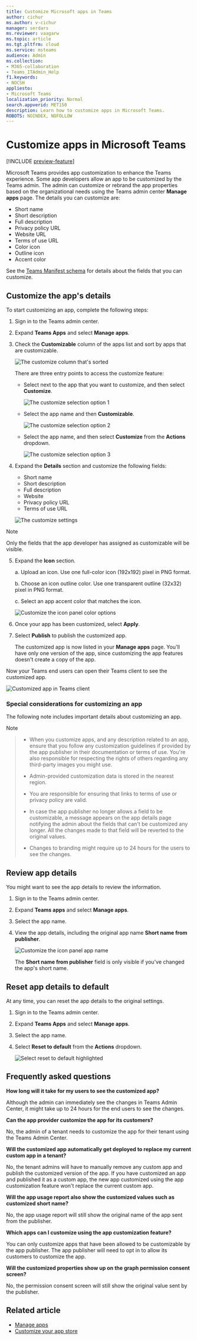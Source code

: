 ```yaml
---
title: Customize Microsoft apps in Teams
author: cichur
ms.author: v-cichur
manager: serdars
ms.reviewer: vaagarw
ms.topic: article
ms.tgt.pltfrm: cloud
ms.service: msteams
audience: Admin
ms.collection: 
- M365-collaboration
- Teams_ITAdmin_Help
f1.keywords:
- NOCSH
appliesto: 
- Microsoft Teams
localization_priority: Normal
search.appverid: MET150
description: Learn how to customize apps in Microsoft Teams. 
ROBOTS: NOINDEX, NOFOLLOW
---
```


# Customize apps in Microsoft Teams

[!INCLUDE [preview-feature](includes/preview-feature.md)]

 Microsoft Teams provides app customization to enhance the Teams experience. Some app developers allow an app to be customized by the Teams admin. The admin can customize or rebrand the app properties based on the organizational needs using the Teams admin center **Manage apps** page. The details you can customize are:

- Short name
- Short description
- Full description
- Privacy policy URL
- Website URL
- Terms of use URL
- Color icon
- Outline icon
- Accent color

See the [Teams Manifest schema](https://docs.microsoft.com/microsoftteams/platform/resources/schema/manifest-schema) for details about the fields that you can customize.

## Customize the app's details

To start customizing an app, complete the following steps:

1. Sign in to the Teams admin center.
2. Expand **Teams Apps** and select **Manage apps**.
3. Check the **Customizable** column of the apps list and sort by apps that are customizable.

   ![The customize column that's sorted](media/customize-column.png)

   There are three entry points to access the customize feature:

   - Select next to the app that you want to customize, and then select **Customize**.

     ![The customize selection option 1](media/select-app-to-customize1.png)

   - Select the app name and then **Customizable**.

     ![The customize selection option 2](media/app-details-customizable.png)

   - Select the app name, and then select **Customize** from the **Actions** dropdown.

     ![The customize selection option 3](media/customize-action-menu.png)

4. Expand the **Details** section and customize the following fields:

    - Short name
    - Short description
    - Full description
    - Website
    - Privacy policy URL
    - Terms of use URL

   ![The customize settings](media/customize-settings.png)

> [!Note]
> Only the fields that the app developer has assigned as customizable will be visible.

5. Expand the **Icon** section.

   a. Upload an icon. Use one full-color icon (192x192) pixel in PNG format.

   b. Choose an icon outline color. Use one transparent outline (32x32) pixel in PNG format.

   c. Select an app accent color that matches the icon.

    ![Customize the icon panel color options](media/customize-app-colors.png)

6. Once your app has been customized, select **Apply**.

7. Select **Publish** to publish the customized app.

   The customized app is now listed in your **Manage apps** page. You'll have only one version of the app, since customizing the app features doesn't create a copy of the app.

Now your Teams end users can open their Teams client to see the customized app.

   ![Customized app in Teams client](media/find-customized-app.png)

### Special considerations for customizing an app

The following note includes important details about customizing an app.

> [!Note]

> - When you customize apps, and any description related to an app, ensure that you follow any customization guidelines if provided by the app publisher in their documentation or terms of use. You're also responsible for respecting the rights of others regarding any third-party images you might use.
>
> - Admin-provided customization data is stored in the nearest region.
>
> - You are responsible for ensuring that links to terms of use or privacy policy are valid.
>
> - In case the app publisher no longer allows a field to be customizable, a message appears on the app details page notifying the admin about the fields that can't be customized any longer. All the changes made to that field will be reverted to the original values.
>
> - Changes to branding might require up to 24 hours for the users to see the changes.

## Review app details

You might want to see the app details to review the information.

1. Sign in to the Teams admin center.

2. Expand **Teams apps** and select **Manage apps**.

3. Select the app name.

4. View the app details, including the original app name **Short name from publisher**.

   ![Customize the icon panel app name](media/app-details-original-name.png)

   The **Short name from publisher** field is only visible if you've changed the app's short name.

## Reset app details to default

At any time, you can reset the app details to the original settings.

1. Sign in to the Teams admin center.

2. Expand **Teams Apps** and select **Manage apps**.

3. Select the app name.

4. Select **Reset to default** from the **Actions** dropdown.

   ![Select reset to default highlighted](media/select-reset.png)

## Frequently asked questions

**How long will it take for my users to see the customized app?**

Although the admin can immediately see the changes in Teams Admin Center, it might take up to 24 hours for the end users to see the changes.  

**Can the app provider customize the app for its customers?**

 No, the admin of a tenant needs to customize the app for their tenant using the Teams Admin Center.

**Will the customized app automatically get deployed to replace my current custom app in a tenant?**

No, the tenant admins will have to manually remove any custom app and publish the customized version of the app. If you have customized an app and published it as a custom app, the new app customized using the app customization feature won't replace the current custom app.  

**Will the app usage report also show the customized values such as customized short name?**

 No, the app usage report will still show the original name of the app sent from the publisher.

**Which apps can I customize using the app customization feature?**

You can only customize apps that have been allowed to be customizable by the app publisher. The app publisher will need to opt in to allow its customers to customize the app.

**Will the customized properties show up on the graph permission consent screen?**

No, the permission consent screen will still show the original value sent by the publisher.

## Related article

- [Manage apps](manage-apps.md)
- [Customize your app store](customize-your-app-store.md)
